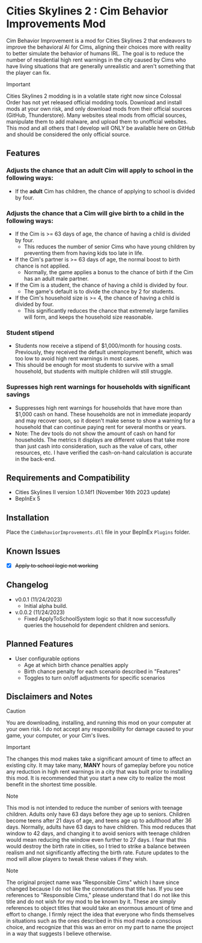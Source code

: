 # Cities Skylines 2 : Cim Behavior Improvements Mod
Cim Behavior Improvement is a mod for Cities Skylines 2 that endeavors to improve the behavioral AI for Cims, aligning their choices more with reality to better simulate the behavior of humans IRL.  The goal is to reduce the number of residential high rent warnings in the city caused by Cims who have living situations that are generally unrealistic and aren't something that the player can fix.

> [!IMPORTANT]
> Cities Skylines 2 modding is in a volatile state right now since Colossal Order has not yet released official modding tools.  Download and install mods at your own risk, and only download mods from their official sources (GitHub, Thunderstore).  Many websites steal mods from official sources, manipulate them to add malware, and upload them to unofficial websites.  This mod and all others that I develop will ONLY be available here on GitHub and should be considered the only official source.

## Features
### Adjusts the chance that an **adult** Cim will apply to school in the following ways:
  - If the **adult** Cim has children, the chance of applying to school is divided by four.
### Adjusts the chance that a Cim will give birth to a child in the following ways:
  - If the Cim is >= 63 days of age, the chance of having a child is divided by four.
    - This reduces the number of senior Cims who have young children by preventing them from having kids too late in life. 
  - If the Cim's partner is >= 63 days of age, the normal boost to birth chance is not applied.
    - Normally, the game applies a bonus to the chance of birth if the Cim has an adult male partner.
  - If the Cim is a student, the chance of having a child is divided by four.
    - The game's default is to divide the chance by 2 for students.
  - If the Cim's household size is >= 4, the chance of having a child is divided by four.
    - This significantly reduces the chance that extremely large families will form, and keeps the household size reasonable.
### Student stipend
  - Students now receive a stipend of $1,000/month for housing costs.  Previously, they received the default unemployment benefit, which was too low to avoid high rent warnings in most cases.
  - This should be enough for most students to survive with a small household, but students with multiple children will still struggle.
### Supresses high rent warnings for households with significant savings
  - Suppresses high rent warnings for households that have more than $1,000 cash on hand.  These households are not in immediate jeopardy and may recover soon, so it doesn't make sense to show a warning for a household that can continue paying rent for several months or years.
  - Note: The dev tools do not show the amount of cash on hand for households.  The metrics it displays are different values that take more than just cash into consideration, such as the value of cars, other resources, etc.  I have verified the cash-on-hand calculation is accurate in the back-end.

## Requirements and Compatibility
- Cities Skylines II version 1.0.14f1 (November 16th 2023 update)
- BepInEx 5

## Installation
Place the `CimBehaviorImprovements.dll` file in your BepInEx `Plugins` folder.

## Known Issues
- [x] ~~Apply to school logic not working~~

## Changelog
- v0.0.1 (11/24/2023)
  - Initial alpha build.
- v.0.0.2 (11/24/2023)
  - Fixed ApplyToSchoolSystem logic so that it now successfully queries the household for dependent children and seniors.

## Planned Features
- User configurable options
  - Age at which birth chance penalties apply
  - Birth chance penalty for each scenario described in "Features"
  - Toggles to turn on/off adjustments for specific scenarios
  
## Disclaimers and Notes
> [!CAUTION]
> You are downloading, installing, and running this mod on your computer at your own risk.  I do not accept any responsibility for damage caused to your game, your computer, or your Cim's lives.

> [!IMPORTANT]
> The changes this mod makes take a significant amount of time to affect an existing city.  It may take many, **MANY** hours of gameplay before you notice any reduction in high rent warnings in a city that was built prior to installing this mod.  It is recommended that you start a new city to realize the most benefit in the shortest time possible.

> [!NOTE]
> This mod is not intended to reduce the number of seniors with teenage children.  Adults only have 63 days before they age up to seniors.  Children become teens after 21 days of age, and teens age up to adulthood after 36 days. Normally, adults have 63 days to have children.  This mod reduces that window to 42 days, and changing it to avoid seniors with teenage children would mean reducing the window even further to 27 days.  I fear that this would destroy the birth rate in cities, so I tried to strike a balance between realism and not significantly affecting the birth rate.  Future updates to the mod will allow players to tweak these values if they wish.

> [!NOTE]
> The original project name was "Responsible Cims" which I have since changed because I do not like the connotations that title has.  If you see references to "Responsible Cims," please understand that I do not like this title and do not wish for my mod to be known by it.  These are simply references to object titles that would take an enormous amount of time and effort to change.  I firmly reject the idea that everyone who finds themselves in situations such as the ones described in this mod made a conscious choice, and recognize that this was an error on my part to name the project in a way that suggests I believe otherwise.
